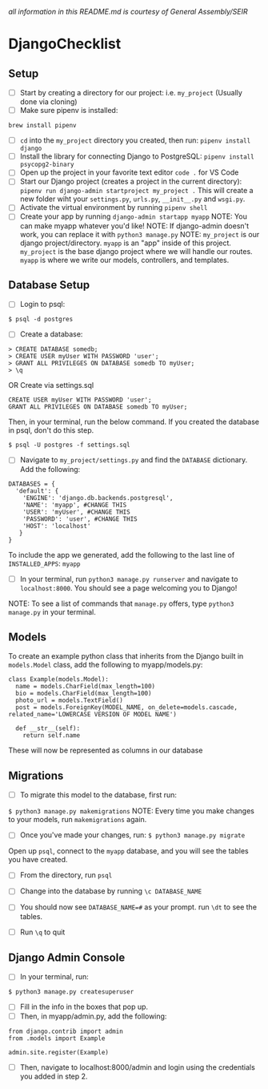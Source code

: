 *all information in this README.md is courtesy of General Assembly/SEIR*

# DjangoChecklist

## Setup 

- [ ] Start by creating a directory for our project: i.e. ```my_project``` (Usually done via cloning)
- [ ] Make sure pipenv is installed:

```brew install pipenv```
- [ ] ```cd``` into the ```my_project``` directory you created, then run: ```pipenv install django```
- [ ] Install the library for connecting Django to PostgreSQL: ```pipenv install psycopg2-binary```
- [ ] Open up the project in your favorite text editor ```code .``` for VS Code
- [ ] Start our Django project (creates a project in the current directory): ```pipenv run django-admin startproject my_project .``` This will create a new folder wiht your `settings.py`, `urls.py`, `__init__.py` and `wsgi.py`.
- [ ] Activate the virtual environment by running ```pipenv shell```
- [ ] Create your app by running ```django-admin startapp myapp``` 
NOTE: You can make myapp whatever you'd like!
NOTE: If django-admin doesn't work, you can replace it with ```python3 manage.py```
NOTE: ```my_project``` is our django project/directory.  ```myapp``` is an "app" inside of this project.
```my_project``` is the base django project where we will handle our routes.  ```myapp``` is where we write our models, controllers, and templates.

## Database Setup

- [ ] Login to psql: 

```$ psql -d postgres```
- [ ] Create a database:
```
> CREATE DATABASE somedb;
> CREATE USER myUser WITH PASSWORD 'user';
> GRANT ALL PRIVILEGES ON DATABASE somedb TO myUser;
> \q
```
OR Create via settings.sql
``` CREATE DATABASE somedb;
CREATE USER myUser WITH PASSWORD 'user';
GRANT ALL PRIVILEGES ON DATABASE somedb TO myUser;
```
Then, in your terminal, run the below command. If you created the database in psql, don't do this step.

``` $ psql -U postgres -f settings.sql ```

- [ ] Navigate to ```my_project/settings.py``` and find the ```DATABASE``` dictionary.  Add the following:

```
DATABASES = {
  'default': {
    'ENGINE': 'django.db.backends.postgresql',
    'NAME': 'myapp', #CHANGE THIS
    'USER': 'myUser', #CHANGE THIS
    'PASSWORD': 'user', #CHANGE THIS
    'HOST': 'localhost'
   }
}
```
To include the app we generated, add the following to the last line of ```INSTALLED_APPS```: ```myapp```

- [ ] In your terminal, run ```python3 manage.py runserver``` and navigate to ```localhost:8000```. You should see a page welcoming you to Django!

NOTE: To see a list of commands that ```manage.py``` offers, type ```python3 manage.py``` in your terminal.

## Models

To create an example python class that inherits from the Django built in ```models.Model``` class, add the following to myapp/models.py:

```
class Example(models.Model):
  name = models.CharField(max_length=100)
  bio = models.CharField(max_length=100)
  photo_url = models.TextField()
  post = models.ForeignKey(MODEL_NAME, on_delete=models.cascade, related_name='LOWERCASE VERSION OF MODEL NAME')
  
  def __str__(self):
    return self.name
```
These will now be represented as columns in our database

## Migrations

- [ ] To migrate this model to the database, first run: 

```$ python3 manage.py makemigrations```
NOTE: Every time you make changes to your models, run ```makemigrations``` again.

- [ ] Once you've made your changes, run: ```$ python3 manage.py migrate```

Open up ```psql```, connect to the ```myapp``` database, and you will see the tables you have created. 
- [ ] From the directory, run ```psql```
- [ ] Change into the database by running ```\c DATABASE_NAME```
- [ ] You should now see ```DATABASE_NAME=#``` as your prompt. run ```\dt``` to see the tables.
- [ ] Run ```\q``` to quit


## Django Admin Console
- [ ] In your terminal, run:

```$ python3 manage.py createsuperuser```
- [ ] Fill in the info in the boxes that pop up. 
- [ ] Then, in myapp/admin.py, add the following:

```
from django.contrib import admin
from .models import Example

admin.site.register(Example)
```

- [ ] Then, navigate to localhost:8000/admin and login using the credentials you added in step 2.




